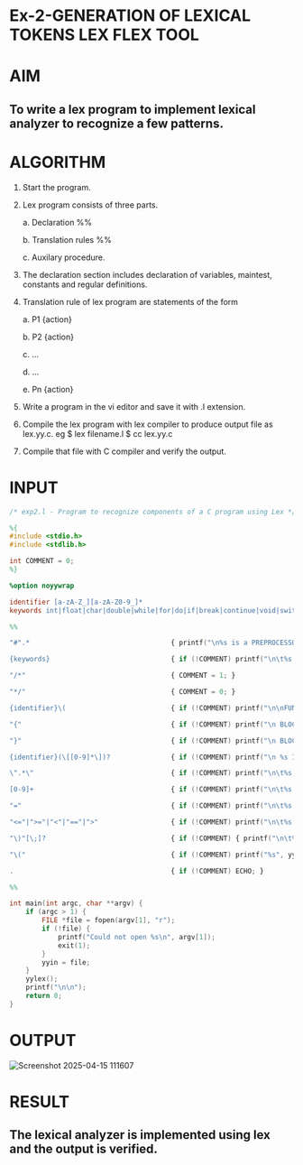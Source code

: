 # Ex-2-GENERATION OF LEXICAL TOKENS LEX FLEX TOOL
# AIM
## To write a lex program to implement lexical analyzer to recognize a few patterns.
# ALGORITHM

1.	Start the program.

2.	Lex program consists of three parts.

     a.	Declaration %%

     b.	Translation rules %%

     c.	Auxilary procedure.

3.	The declaration section includes declaration of variables, maintest, constants and regular definitions.
4.	Translation rule of lex program are statements of the form

    a.	P1 {action}

    b.	P2 {action}

    c.	…

    d.	…

    e.	Pn {action}

5.	Write a program in the vi editor and save it with .l extension.

6.	Compile the lex program with lex compiler to produce output file as lex.yy.c. eg $ lex filename.l $ cc lex.yy.c
7.	Compile that file with C compiler and verify the output.

# INPUT
```l
/* exp2.l - Program to recognize components of a C program using Lex */

%{
#include <stdio.h>
#include <stdlib.h>

int COMMENT = 0;
%}

%option noyywrap

identifier [a-zA-Z_][a-zA-Z0-9_]*
keywords int|float|char|double|while|for|do|if|break|continue|void|switch|case|long|struct|const|typedef|return|else|goto

%%

"#".*                                   { printf("\n%s is a PREPROCESSOR DIRECTIVE", yytext); }

{keywords}                              { if (!COMMENT) printf("\n\t%s is a KEYWORD", yytext); }

"/*"                                    { COMMENT = 1; }

"*/"                                    { COMMENT = 0; }

{identifier}\(                          { if (!COMMENT) printf("\n\nFUNCTION\n\t%s", yytext); }

"{"                                     { if (!COMMENT) printf("\n BLOCK BEGINS"); }

"}"                                     { if (!COMMENT) printf("\n BLOCK ENDS"); }

{identifier}(\[[0-9]*\])?               { if (!COMMENT) printf("\n %s IDENTIFIER", yytext); }

\".*\"                                  { if (!COMMENT) printf("\n\t%s is a STRING", yytext); }

[0-9]+                                  { if (!COMMENT) printf("\n\t%s is a NUMBER", yytext); }

"="                                     { if (!COMMENT) printf("\n\t%s is an ASSIGNMENT OPERATOR", yytext); }

"<="|">="|"<"|"=="|">"                  { if (!COMMENT) printf("\n\t%s is a RELATIONAL OPERATOR", yytext); }

"\)"[\;]?                               { if (!COMMENT) { printf("\n\t%s", yytext); } }

"\("                                    { if (!COMMENT) printf("%s", yytext); }

.                                       { if (!COMMENT) ECHO; }

%%

int main(int argc, char **argv) {
    if (argc > 1) {
        FILE *file = fopen(argv[1], "r");
        if (!file) {
            printf("Could not open %s\n", argv[1]);
            exit(1);
        }
        yyin = file;
    }
    yylex();
    printf("\n\n");
    return 0;
}
```
# OUTPUT
![Screenshot 2025-04-15 111607](https://github.com/user-attachments/assets/e7e8ce97-7636-441f-86ae-5633bef3b55f)

# RESULT
## The lexical analyzer is implemented using lex and the output is verified.
